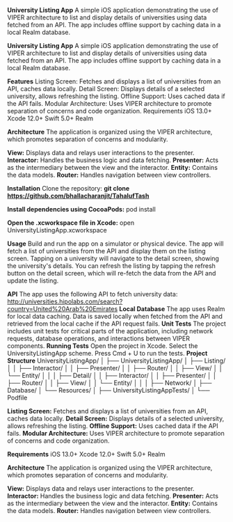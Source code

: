**University Listing App**
A simple iOS application demonstrating the use of VIPER architecture to list and display details of universities using data fetched from an API. The app includes offline support by caching data in a local Realm database.

**University Listing App**
A simple iOS application demonstrating the use of VIPER architecture to list and display details of universities using data fetched from an API. The app includes offline support by caching data in a local Realm database.

**Features**
Listing Screen: Fetches and displays a list of universities from an API, caches data locally.
Detail Screen: Displays details of a selected university, allows refreshing the listing.
Offline Support: Uses cached data if the API fails.
Modular Architecture: Uses VIPER architecture to promote separation of concerns and code organization.
Requirements
iOS 13.0+
Xcode 12.0+
Swift 5.0+
Realm

**Architecture**
The application is organized using the VIPER architecture, which promotes separation of concerns and modularity.

**View:** Displays data and relays user interactions to the presenter.
**Interactor:** Handles the business logic and data fetching.
**Presenter:** Acts as the intermediary between the view and the interactor.
**Entity:** Contains the data models.
**Router:** Handles navigation between view controllers.

**Installation**
Clone the repository:
**git clone https://github.com/bhallacharanjit/TahalufTash**

**Install dependencies using CocoaPods:**
pod install

**Open the .xcworkspace file in Xcode:**
open UniversityListingApp.xcworkspace

**Usage**
Build and run the app on a simulator or physical device.
The app will fetch a list of universities from the API and display them on the listing screen.
Tapping on a university will navigate to the detail screen, showing the university's details.
You can refresh the listing by tapping the refresh button on the detail screen, which will re-fetch the data from the API and update the listing.

**API**
The app uses the following API to fetch university data:
http://universities.hipolabs.com/search?country=United%20Arab%20Emirates
**Local Database**
The app uses Realm for local data caching. Data is saved locally when fetched from the API and retrieved from the local cache if the API request fails.
**Unit Tests**
The project includes unit tests for critical parts of the application, including network requests, database operations, and interactions between VIPER components.
**Running Tests**
Open the project in Xcode.
Select the UniversityListingApp scheme.
Press Cmd + U to run the tests.
**Project Structure**
UniversityListingApp/
│
├── UniversityListingApp/
│   ├── Listing/
│   │   ├── Interactor/
│   │   ├── Presenter/
│   │   ├── Router/
│   │   ├── View/
│   │   └── Entity/
│   │
│   ├── Detail/
│   │   ├── Interactor/
│   │   ├── Presenter/
│   │   ├── Router/
│   │   ├── View/
│   │   └── Entity/
│   │
│   ├── Network/
│   ├── Database/
│   └── Resources/
│
├── UniversityListingAppTests/
│
└── Podfile

**Listing Screen:** Fetches and displays a list of universities from an API, caches data locally.
**Detail Screen:** Displays details of a selected university, allows refreshing the listing.
**Offline Support:** Uses cached data if the API fails.
**Modular Architecture:** Uses VIPER architecture to promote separation of concerns and code organization.

**Requirements**
iOS 13.0+
Xcode 12.0+
Swift 5.0+
Realm

**Architecture**
The application is organized using the VIPER architecture, which promotes separation of concerns and modularity.

**View:** Displays data and relays user interactions to the presenter.
**Interactor:** Handles the business logic and data fetching.
**Presenter:** Acts as the intermediary between the view and the interactor.
**Entity:** Contains the data models.
**Router:** Handles navigation between view controllers.
